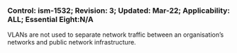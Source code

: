 ### Control: ism-1532; Revision: 3; Updated: Mar-22; Applicability: ALL; Essential Eight:N/A
<p>VLANs are not used to separate network traffic between an organisation’s networks and public network infrastructure.</p>